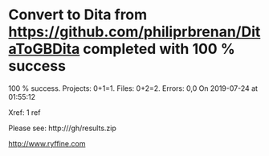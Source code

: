 # Convert  to Dita from https://github.com/philiprbrenan/DitaToGBDita  completed with 100 % success

100 % success. Projects: 0+1=1.  Files: 0+2=2. Errors: 0,0  On 2019-07-24 at 01:55:12

Xref: 1 ref

Please see: http:///gh/results.zip

http://www.ryffine.com
